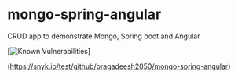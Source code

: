 # mongo-spring-angular
CRUD app to demonstrate Mongo, Spring boot and Angular 


[![Known Vulnerabilities](https://snyk.io/test/github/{username}/{repo}/badge.svg)]

(https://snyk.io/test/github/pragadeesh2050/mongo-spring-angular)
